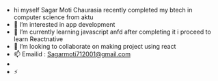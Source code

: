 - hi myself Sagar Moti Chaurasia recently completed my btech in computer science from aktu
- 👀 I’m interested in app development
- 🌱 I’m currently learning javascript anfd after completing it i proceed to learn Reactnative
- 💞️ I’m looking to collaborate on making project using react
- 📫 Emailid : Sagarmoti712001@gmail.com
- 
- ⚡ 

<!---
Sagarmoti/Sagarmoti is a ✨ special ✨ repository because its `README.md` (this file) appears on your GitHub profile.
You can click the Preview link to take a look at your changes.
--->
